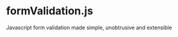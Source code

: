 formValidation.js
=================

Javascript form validation made simple, unobtrusive and extensible
